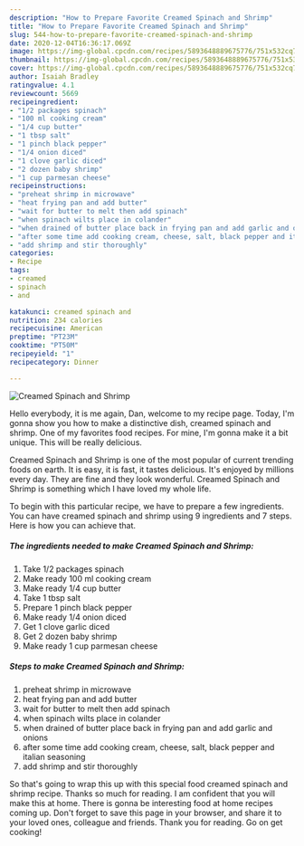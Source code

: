 ```yaml
---
description: "How to Prepare Favorite Creamed Spinach and Shrimp"
title: "How to Prepare Favorite Creamed Spinach and Shrimp"
slug: 544-how-to-prepare-favorite-creamed-spinach-and-shrimp
date: 2020-12-04T16:36:17.069Z
image: https://img-global.cpcdn.com/recipes/5893648889675776/751x532cq70/creamed-spinach-and-shrimp-recipe-main-photo.jpg
thumbnail: https://img-global.cpcdn.com/recipes/5893648889675776/751x532cq70/creamed-spinach-and-shrimp-recipe-main-photo.jpg
cover: https://img-global.cpcdn.com/recipes/5893648889675776/751x532cq70/creamed-spinach-and-shrimp-recipe-main-photo.jpg
author: Isaiah Bradley
ratingvalue: 4.1
reviewcount: 5669
recipeingredient:
- "1/2 packages spinach"
- "100 ml cooking cream"
- "1/4 cup butter"
- "1 tbsp salt"
- "1 pinch black pepper"
- "1/4 onion diced"
- "1 clove garlic diced"
- "2 dozen baby shrimp"
- "1 cup parmesan cheese"
recipeinstructions:
- "preheat shrimp in microwave"
- "heat frying pan and add butter"
- "wait for butter to melt then add spinach"
- "when spinach wilts place in colander"
- "when drained of butter place back in frying pan and add garlic and onions"
- "after some time add cooking cream, cheese, salt, black pepper and italian seasoning"
- "add shrimp and stir thoroughly"
categories:
- Recipe
tags:
- creamed
- spinach
- and

katakunci: creamed spinach and 
nutrition: 234 calories
recipecuisine: American
preptime: "PT23M"
cooktime: "PT50M"
recipeyield: "1"
recipecategory: Dinner

---
```



![Creamed Spinach and Shrimp](https://img-global.cpcdn.com/recipes/5893648889675776/751x532cq70/creamed-spinach-and-shrimp-recipe-main-photo.jpg)

Hello everybody, it is me again, Dan, welcome to my recipe page. Today, I'm gonna show you how to make a distinctive dish, creamed spinach and shrimp. One of my favorites food recipes. For mine, I'm gonna make it a bit unique. This will be really delicious.



Creamed Spinach and Shrimp is one of the most popular of current trending foods on earth. It is easy, it is fast, it tastes delicious. It's enjoyed by millions every day. They are fine and they look wonderful. Creamed Spinach and Shrimp is something which I have loved my whole life.


To begin with this particular recipe, we have to prepare a few ingredients. You can have creamed spinach and shrimp using 9 ingredients and 7 steps. Here is how you can achieve that.

<!--inarticleads1-->

##### The ingredients needed to make Creamed Spinach and Shrimp:

1. Take 1/2 packages spinach
1. Make ready 100 ml cooking cream
1. Make ready 1/4 cup butter
1. Take 1 tbsp salt
1. Prepare 1 pinch black pepper
1. Make ready 1/4 onion diced
1. Get 1 clove garlic diced
1. Get 2 dozen baby shrimp
1. Make ready 1 cup parmesan cheese




<!--inarticleads2-->

##### Steps to make Creamed Spinach and Shrimp:

1. preheat shrimp in microwave
1. heat frying pan and add butter
1. wait for butter to melt then add spinach
1. when spinach wilts place in colander
1. when drained of butter place back in frying pan and add garlic and onions
1. after some time add cooking cream, cheese, salt, black pepper and italian seasoning
1. add shrimp and stir thoroughly




So that's going to wrap this up with this special food creamed spinach and shrimp recipe. Thanks so much for reading. I am confident that you will make this at home. There is gonna be interesting food at home recipes coming up. Don't forget to save this page in your browser, and share it to your loved ones, colleague and friends. Thank you for reading. Go on get cooking!
